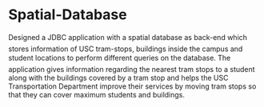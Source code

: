 # Spatial-Database
Designed a JDBC application with a spatial database as back-end which stores information of USC tram-stops, 
buildings inside the campus and student locations to perform different queries on the database. 
The application gives information regarding the nearest tram stops to a student along with the buildings covered 
by a tram stop and helps the USC Transportation Department improve their services by moving tram stops so that 
they can cover maximum students and buildings.
